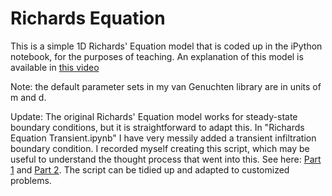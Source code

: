 # Richards Equation

This is a simple 1D Richards' Equation model that is coded up in the iPython notebook, for the purposes of teaching. An explanation of this model is available in [this video](https://www.youtube.com/watch?v=1nNYO9XL6wc)

Note: the default parameter sets in my van Genuchten library are in units of m and d.

Update: The original Richards' Equation model works for steady-state boundary conditions, but it is straightforward to adapt this. In "Richards Equation Transient.ipynb" I have very messily added a transient infiltration boundary condition. I recorded myself creating this script, which may be useful to understand the thought process that went into this. See here: [Part 1](https://www.youtube.com/edit?o=U&video_id=Dvs8q8z4ct4) and [Part 2](https://www.youtube.com/edit?o=U&video_id=Wtox6NReOMI). The script can be tidied up and adapted to customized problems.
